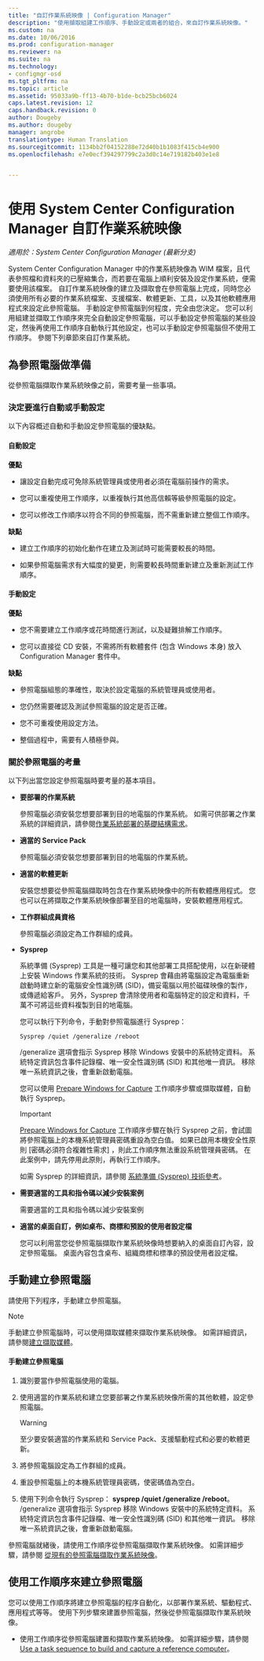 ```yaml
---
title: "自訂作業系統映像 | Configuration Manager"
description: "使用擷取組建工作順序、手動設定或兩者的組合，來自訂作業系統映像。"
ms.custom: na
ms.date: 10/06/2016
ms.prod: configuration-manager
ms.reviewer: na
ms.suite: na
ms.technology:
- configmgr-osd
ms.tgt_pltfrm: na
ms.topic: article
ms.assetid: 95033a9b-ff13-4b70-b1de-bcb25bcb6024
caps.latest.revision: 12
caps.handback.revision: 0
author: Dougeby
ms.author: dougeby
manager: angrobe
translationtype: Human Translation
ms.sourcegitcommit: 1134bb2f04152288e72d40b1b1083f415cb4e900
ms.openlocfilehash: e7e0ecf394297799c2a3d0c14e719182b403e1e8


---
```

# <a name="customize-operating-system-images-with-system-center-configuration-manager"></a>使用 System Center Configuration Manager 自訂作業系統映像

*適用於：System Center Configuration Manager (最新分支)*

System Center Configuration Manager 中的作業系統映像為 WIM 檔案，且代表參照檔和資料夾的已壓縮集合，而若要在電腦上順利安裝及設定作業系統，便需要使用該檔案。 自訂作業系統映像的建立及擷取會在參照電腦上完成，同時您必須使用所有必要的作業系統檔案、支援檔案、軟體更新、工具，以及其他軟體應用程式來設定此參照電腦。 手動設定參照電腦到何程度，完全由您決定。 您可以利用組建並擷取工作順序來完全自動設定參照電腦，可以手動設定參照電腦的某些設定，然後再使用工作順序自動執行其他設定，也可以手動設定參照電腦但不使用工作順序。 參閱下列章節來自訂作業系統。

##  <a name="a-namebkmkpreparereferencecomputera-prepare-for-the-reference-computer"></a><a name="BKMK_PrepareReferenceComputer"></a> 為參照電腦做準備  
 從參照電腦擷取作業系統映像之前，需要考量一些事項。  

###  <a name="a-namebkmkrefcomputerdecidea-decide-between-an-automated-or-manual-configuration"></a><a name="BKMK_RefComputerDecide"></a> 決定要進行自動或手動設定  
 以下內容概述自動和手動設定參照電腦的優缺點。  

#### <a name="automated-configuration"></a>自動設定  
 **優點**  

-   讓設定自動完成可免除系統管理員或使用者必須在電腦前操作的需求。  

-   您可以重複使用工作順序，以重複執行其他高信賴等級參照電腦的設定。  

-   您可以修改工作順序以符合不同的參照電腦，而不需重新建立整個工作順序。  

 **缺點**  

-   建立工作順序的初始化動作在建立及測試時可能需要較長的時間。  

-   如果參照電腦需求有大幅度的變更，則需要較長時間重新建立及重新測試工作順序。  

#### <a name="manual-configuration"></a>手動設定  
 **優點**  

-   您不需要建立工作順序或花時間進行測試，以及疑難排解工作順序。  

-   您可以直接從 CD 安裝，不需將所有軟體套件 (包含 Windows 本身) 放入 Configuration Manager 套件中。  

 **缺點**  

-   參照電腦組態的準確性，取決於設定電腦的系統管理員或使用者。  

-   您仍然需要確認及測試參照電腦的設定是否正確。  

-   您不可重複使用設定方法。  

-   整個過程中，需要有人積極參與。  

###  <a name="a-namebkmkrefcomputerconsiderationsa-considerations-for-the-reference-computer"></a><a name="BKMK_RefComputerConsiderations"></a> 關於參照電腦的考量  
 以下列出當您設定參照電腦時要考量的基本項目。  

-   **要部署的作業系統**  

     參照電腦必須安裝您想要部署到目的地電腦的作業系統。 如需可供部署之作業系統的詳細資訊，請參閱[作業系統部署的基礎結構需求](../plan-design/infrastructure-requirements-for-operating-system-deployment.md)。  

-   **適當的 Service Pack**  

     參照電腦必須安裝您想要部署到目的地電腦的作業系統。  

-   **適當的軟體更新**  

     安裝您想要從參照電腦擷取時包含在作業系統映像中的所有軟體應用程式。 您也可以在將擷取之作業系統映像部署至目的地電腦時，安裝軟體應用程式。  

-   **工作群組成員資格**  

     參照電腦必須設定為工作群組的成員。  

-   **Sysprep**  

     系統準備 (Sysprep) 工具是一種可讓您和其他部署工具搭配使用，以在新硬體上安裝 Windows 作業系統的技術。 Sysprep 會藉由將電腦設定為電腦重新啟動時建立新的電腦安全性識別碼 (SID)，備妥電腦以用於磁碟映像的製作，或傳遞給客戶。 另外，Sysprep 會清除使用者和電腦特定的設定和資料，千萬不可將這些資料複製到目的地電腦。  

     您可以執行下列命令，手動對參照電腦進行 Sysprep：  

     `Sysprep /quiet /generalize /reboot`  

     /generalize 選項會指示 Sysprep 移除 Windows 安裝中的系統特定資料。 系統特定資訊包含事件記錄檔、唯一安全性識別碼 (SID) 和其他唯一資訊。 移除唯一系統資訊之後，會重新啟動電腦。  

     您可以使用 [Prepare Windows for Capture](../understand/task-sequence-steps.md#BKMK_PrepareWindowsforCapture) 工作順序步驟或擷取媒體，自動執行 Sysprep。  

    > [!IMPORTANT]  
    >  [Prepare Windows for Capture](../understand/task-sequence-steps.md#BKMK_PrepareWindowsforCapture) 工作順序步驟在執行 Sysprep 之前，會試圖將參照電腦上的本機系統管理員密碼重設為空白值。 如果已啟用本機安全性原則 [密碼必須符合複雜性需求]  ，則此工作順序無法重設系統管理員密碼。 在此案例中，請先停用此原則，再執行工作順序。  

     如需 Sysprep 的詳細資訊，請參閱 [系統準備 (Sysprep) 技術參考](http://go.microsoft.com/fwlink/?LinkId=280286)。  

-   **需要適當的工具和指令碼以減少安裝案例**  

     需要適當的工具和指令碼以減少安裝案例  

-   **適當的桌面自訂，例如桌布、商標和預設的使用者設定檔**  

     您可以利用當您從參照電腦擷取作業系統映像時想要納入的桌面自訂內容，設定參照電腦。 桌面內容包含桌布、組織商標和標準的預設使用者設定檔。  

##  <a name="a-namebkmkmanuallybuildreferencea-manually-build-a-reference-computer"></a><a name="BKMK_ManuallyBuildReference"></a> 手動建立參照電腦  
 請使用下列程序，手動建立參照電腦。  

> [!NOTE]  
>  手動建立參照電腦時，可以使用擷取媒體來擷取作業系統映像。 如需詳細資訊，請參閱[建立擷取媒體](../deploy-use/create-capture-media.md)。  

#### <a name="to-manually-build-the-reference-computer"></a>手動建立參照電腦  

1.  識別要當作參照電腦使用的電腦。  

2.  使用適當的作業系統和建立您要部署之作業系統映像所需的其他軟體，設定參照電腦。  

    > [!WARNING]  
    >  至少要安裝適當的作業系統和 Service Pack、支援驅動程式和必要的軟體更新。  

3.  將參照電腦設定為工作群組的成員。  

4.  重設參照電腦上的本機系統管理員密碼，使密碼值為空白。  

5.  使用下列命令執行 Sysprep：  **sysprep /quiet /generalize /reboot**。 /generalize 選項會指示 Sysprep 移除 Windows 安裝中的系統特定資料。 系統特定資訊包含事件記錄檔、唯一安全性識別碼 (SID) 和其他唯一資訊。 移除唯一系統資訊之後，會重新啟動電腦。  

 參照電腦就緒後，請使用工作順序從參照電腦擷取作業系統映像。  如需詳細步驟，請參閱 [從現有的參照電腦擷取作業系統映像](../deploy-use/create-a-task-sequence-to-capture-an-operating-system.md#BKMK_CaptureExistingRefComputer)。  

##  <a name="a-namebkmkusetstobuildreferencea-use-a-task-sequence-to-build-a-reference-computer"></a><a name="BKMK_UseTSToBuildReference"></a> 使用工作順序來建立參照電腦  
 您可以使用工作順序將建立參照電腦的程序自動化，以部署作業系統、驅動程式、應用程式等等。  使用下列步驟來建置參照電腦，然後從參照電腦擷取作業系統映像。  

-   使用工作順序從參照電腦建置和擷取作業系統映像。  如需詳細步驟，請參閱 [Use a task sequence to build and capture a reference computer](../deploy-use/create-a-task-sequence-to-capture-an-operating-system.md#BKMK_BuildCaptureTS)。  



<!--HONumber=Nov16_HO1-->


